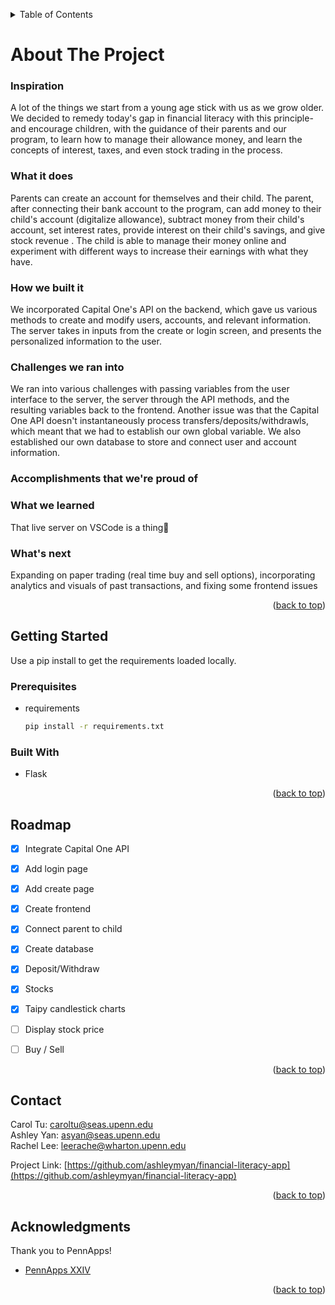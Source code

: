 
<a name="readme-top"></a>

<!-- TABLE OF CONTENTS -->
<details>
  <summary>Table of Contents</summary>
  <ol>
    <li>
      <a href="#about-the-project">About The Project</a>
      <ul>
        <li><a href="#built-with">Built With</a></li>
      </ul>
    </li>
    <li><a href="#roadmap">Roadmap</a></li>
    <li><a href="#contact">Contact</a></li>
    <li><a href="#acknowledgments">Acknowledgments</a></li>
  </ol>
</details>



<!-- ABOUT THE PROJECT -->
# About The Project

### Inspiration
A lot of the things we start from a young age stick with us as we grow older. We decided to remedy today's gap in financial literacy with this principle- and encourage children, with the guidance of their parents and our program, to learn how to manage their allowance money, and learn the concepts of interest, taxes, and even stock trading in the process.

### What it does
Parents can create an account for themselves and their child. The parent, after connecting their bank account to the program, can add money to their child's account (digitalize allowance), subtract money from their child's account, set interest rates, provide interest on their child's savings, and give stock revenue . The child is able to manage their money online and experiment with different ways to increase their earnings with what they have.

### How we built it
We incorporated Capital One's API on the backend, which gave us various methods to create and modify users, accounts, and relevant information. The server takes in inputs from the create or login screen, and presents the personalized information to the user. 

### Challenges we ran into
We ran into various challenges with passing variables from the user interface to the server, the server through the API methods, and the resulting variables back to the frontend. Another issue was that the Capital One API doesn't instantaneously process transfers/deposits/withdrawls, which meant that we had to establish our own global variable. We also established our own database to store and connect user and account information.

### Accomplishments that we're proud of


### What we learned
That live server on VSCode is a thing🤯

### What's next
Expanding on paper trading (real time buy and sell options), incorporating analytics and visuals of past transactions, and fixing some frontend issues

<p align="right">(<a href="#readme-top">back to top</a>)</p>

## Getting Started

Use a pip install to get the requirements loaded locally.

### Prerequisites

* requirements
  ```sh
  pip install -r requirements.txt
  ```

### Built With
* Flask


<p align="right">(<a href="#readme-top">back to top</a>)</p>



<!-- ROADMAP -->
## Roadmap

- [x] Integrate Capital One API
- [x] Add login page
- [x] Add create page
- [x] Create frontend
- [x] Connect parent to child
- [x] Create database
- [x] Deposit/Withdraw
- [x] Stocks
 - [x] Taipy candlestick charts
 - [ ] Display stock price
 - [ ] Buy / Sell


<p align="right">(<a href="#readme-top">back to top</a>)</p>


<!-- CONTACT -->
## Contact

Carol Tu: caroltu@seas.upenn.edu </br>
Ashley Yan: asyan@seas.upenn.edu  </br>
Rachel Lee: leerache@wharton.upenn.edu </br>

Project Link: [https://github.com/ashleymyan/financial-literacy-app](https://github.com/ashleymyan/financial-literacy-app)

<p align="right">(<a href="#readme-top">back to top</a>)</p>



<!-- ACKNOWLEDGMENTS -->
## Acknowledgments

Thank you to PennApps!

* [PennApps XXIV](https://2023f.pennapps.com/)
  


<p align="right">(<a href="#readme-top">back to top</a>)</p>


